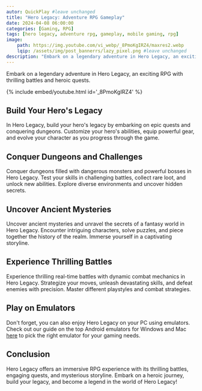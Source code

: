 ```yaml
---
autor: QuickPlay #leave unchanged
title: "Hero Legacy: Adventure RPG Gameplay"
date: 2024-04-08 06:00:00
categories: [Gaming, RPG]
tags: [hero legacy, adventure rpg, gameplay, mobile gaming, rpg]
image: 
    path: https://img.youtube.com/vi_webp/_8PmoKgIRZ4/maxres2.webp 
    lqip: /assets/img/post_bannerrs/lazy_pixel.png #leave unchanged
description: "Embark on a legendary adventure in Hero Legacy, an exciting RPG with thrilling battles and heroic quests. Build your hero's legacy, conquer dungeons, and uncover ancient mysteries. Dive into its immersive gameplay, captivating storyline, and epic challenges."
---
```


Embark on a legendary adventure in Hero Legacy, an exciting RPG with thrilling battles and heroic quests.

{% include embed/youtube.html id='_8PmoKgIRZ4' %}

## Build Your Hero's Legacy
In Hero Legacy, build your hero's legacy by embarking on epic quests and conquering dungeons. Customize your hero's abilities, equip powerful gear, and evolve your character as you progress through the game.

## Conquer Dungeons and Challenges
Conquer dungeons filled with dangerous monsters and powerful bosses in Hero Legacy. Test your skills in challenging battles, collect rare loot, and unlock new abilities. Explore diverse environments and uncover hidden secrets.

## Uncover Ancient Mysteries
Uncover ancient mysteries and unravel the secrets of a fantasy world in Hero Legacy. Encounter intriguing characters, solve puzzles, and piece together the history of the realm. Immerse yourself in a captivating storyline.

## Experience Thrilling Battles
Experience thrilling real-time battles with dynamic combat mechanics in Hero Legacy. Strategize your moves, unleash devastating skills, and defeat enemies with precision. Master different playstyles and combat strategies.

## Play on Emulators
Don't forget, you can also enjoy Hero Legacy on your PC using emulators. Check out our guide on the top Android emulators for Windows and Mac [here](https://quickplaymobile.github.io/posts/Top-10-Best-Android-Emulators-for-Windows-and-Mac/) to pick the right emulator for your gaming needs.

## Conclusion
Hero Legacy offers an immersive RPG experience with its thrilling battles, engaging quests, and mysterious storyline. Embark on a heroic journey, build your legacy, and become a legend in the world of Hero Legacy!

